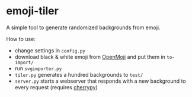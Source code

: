 # emoji-tiler

A simple tool to generate randomized backgrounds from emoji.

How to use:

- change settings in `config.py`
- download black & white emoji from [OpenMoji](https://openmoji.org/) and put them in `to-import/`
- run `svgimporter.py`
- `tiler.py` generates a hundred backgrounds to `test/`
- `server.py` starts a webserver that responds with a new background to every request (requires [cherrypy](https://cherrypy.dev/))

